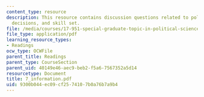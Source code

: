 ```yaml
---
content_type: resource
description: This resource contains discussion questions related to political information,
  decisions, and skill set.
file: /media/courses/17-951-special-graduate-topic-in-political-science-political-behavior-fall-2005/9300b044ec09cf2574107b0a76b7a9b4_7_information.pdf
file_type: application/pdf
learning_resource_types:
- Readings
ocw_type: OCWFile
parent_title: Readings
parent_type: CourseSection
parent_uid: 40149e46-aec9-beb2-f5a6-7567352a5d14
resourcetype: Document
title: 7_information.pdf
uid: 9300b044-ec09-cf25-7410-7b0a76b7a9b4
---
```

